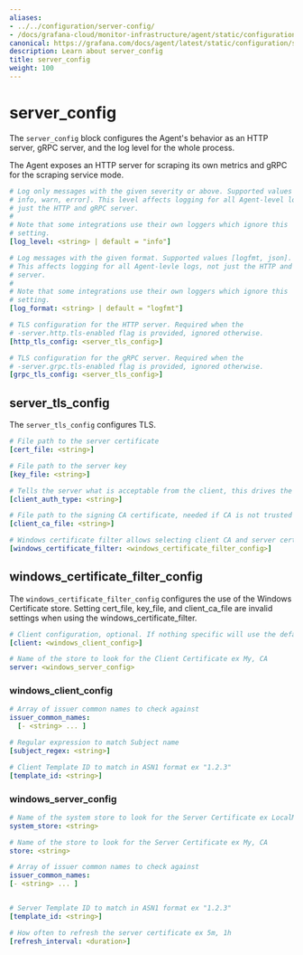 ```yaml
---
aliases:
- ../../configuration/server-config/
- /docs/grafana-cloud/monitor-infrastructure/agent/static/configuration/server-config/
canonical: https://grafana.com/docs/agent/latest/static/configuration/server-config/
description: Learn about server_config
title: server_config
weight: 100
---
```


# server_config

The `server_config` block configures the Agent's behavior as an HTTP server,
gRPC server, and the log level for the whole process.

The Agent exposes an HTTP server for scraping its own metrics and gRPC for the
scraping service mode.

```yaml
# Log only messages with the given severity or above. Supported values [debug,
# info, warn, error]. This level affects logging for all Agent-level logs, not
# just the HTTP and gRPC server.
#
# Note that some integrations use their own loggers which ignore this
# setting.
[log_level: <string> | default = "info"]

# Log messages with the given format. Supported values [logfmt, json].
# This affects logging for all Agent-levle logs, not just the HTTP and gRPC
# server.
#
# Note that some integrations use their own loggers which ignore this
# setting.
[log_format: <string> | default = "logfmt"]

# TLS configuration for the HTTP server. Required when the
# -server.http.tls-enabled flag is provided, ignored otherwise.
[http_tls_config: <server_tls_config>]

# TLS configuration for the gRPC server. Required when the
# -server.grpc.tls-enabled flag is provided, ignored otherwise.
[grpc_tls_config: <server_tls_config>]
```

## server_tls_config

The `server_tls_config` configures TLS.

```yaml
# File path to the server certificate
[cert_file: <string>]

# File path to the server key
[key_file: <string>]

# Tells the server what is acceptable from the client, this drives the options in client_tls_config
[client_auth_type: <string>]

# File path to the signing CA certificate, needed if CA is not trusted
[client_ca_file: <string>]

# Windows certificate filter allows selecting client CA and server certificate from the Windows Certificate store
[windows_certificate_filter: <windows_certificate_filter_config>]
```

## windows_certificate_filter_config

The `windows_certificate_filter_config` configures the use of the Windows Certificate store. Setting cert_file, key_file, and client_ca_file are invalid settings when using the windows_certificate_filter.

```yaml
# Client configuration, optional. If nothing specific will use the default client ca root
[client: <windows_client_config>]

# Name of the store to look for the Client Certificate ex My, CA
server: <windows_server_config>
```


### windows_client_config

```yaml
# Array of issuer common names to check against
issuer_common_names:
  [- <string> ... ]

# Regular expression to match Subject name
[subject_regex: <string>]

# Client Template ID to match in ASN1 format ex "1.2.3"
[template_id: <string>]
```

### windows_server_config

```yaml
# Name of the system store to look for the Server Certificate ex LocalMachine, CurrentUser
system_store: <string>

# Name of the store to look for the Server Certificate ex My, CA
store: <string>

# Array of issuer common names to check against
issuer_common_names:
[- <string> ... ]


# Server Template ID to match in ASN1 format ex "1.2.3"
[template_id: <string>]

# How often to refresh the server certificate ex 5m, 1h
[refresh_interval: <duration>]
```
